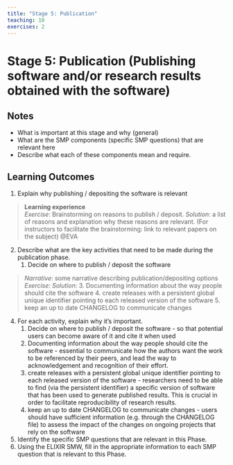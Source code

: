 ```yaml
---
title: "Stage 5: Publication"
teaching: 10
exercises: 2
---
```


# Stage 5: Publication (Publishing software and/or research results obtained with the software)

## Notes

- What is important at this stage and why (general)
- What are the SMP components (specific SMP questions) that are relevant here
- Describe what each of these components mean and require.


## Learning Outcomes
1. Explain why publishing / depositing the software is relevant 
> **Learning experience**    
> _Exercise_: Brainstorming on reasons to publish / deposit. 
> _Solution_: a list of reasons and explanation why these reasons are relevant. 
>  (For instructors to facilitate the brainstorming: link to relevant papers on the subject) @EVA
2. Describe what are the key activities that need to be made during the publication phase.
    1. Decide on where to publish / deposit the software 
> _Narrative_: some narrative describing publication/depositing options 
> _Exercise_:
> _Solution_: 
    3. Documenting information about the way people should cite the software
    4. create releases with a persistent global unique identifier pointing to each released version of the software
    5. keep an up to date CHANGELOG to communicate changes
4. For each activity, explain why it’s important.
    1. Decide on where to publish / deposit the software - so that potential users can become aware of it and cite it when used
    2. Documenting information about the way people should cite the software - essential to communicate how the authors want the work to be referenced by their peers, and lead the way to acknowledgement and recognition of their effort.
    3. create releases with a persistent global unique identifier pointing to each released version of the software - researchers need to be able to find (via the persistent identifier) a specific version of software that has been used to generate published results. This is crucial in order to facilitate reproducibility of research results.
    4. keep an up to date CHANGELOG to communicate changes - users should have sufficient information (e.g. through the CHANGELOG file) to assess the impact of the changes on ongoing projects that rely on the software
5. Identify the specific SMP questions that are relevant in this Phase.
6. Using the ELIXIR SMW, fill in the appropriate information to each SMP question that is relevant to this Phase.
